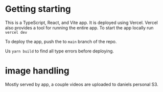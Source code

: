 # Getting starting

This is a TypeScript, React, and Vite app. It is deployed using Vercel. Vercel also provides a tool for running the entire app. To start the app locally run
`vercel dev`

To deploy the app, push the to `main` branch of the repo.

Us `yarn build` to find all type errors before deploying.

# image handling
Mostly served by app, a couple videos are uploaded to daniels personal S3.